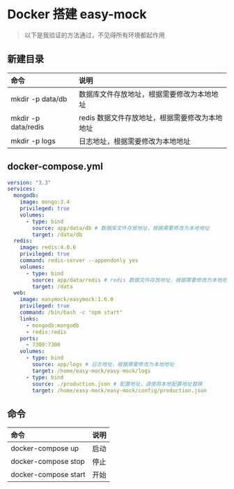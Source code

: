 # Docker 搭建 easy-mock
> 以下是我验证的方法通过，不见得所有环境都起作用

## 新建目录

|命令| 说明 |
|:-- | :--- |
|mkdir -p data/db|数据库文件存放地址，根据需要修改为本地地址 |
|mkdir -p data/redis|redis 数据文件存放地址，根据需要修改为本地地址 |
|mkdir -p logs| 日志地址，根据需要修改为本地地址 |


## docker-compose.yml

```yml
version: "3.3"
services:
  mongodb:
    image: mongo:3.4
    privileged: true
    volumes:
      - type: bind
        source: app/data/db # 数据库文件存放地址，根据需要修改为本地地址
        target: /data/db
  redis:
    image: redis:4.0.6
    privileged: true
    command: redis-server --appendonly yes
    volumes:
      - type: bind
        source: app/data/redis # redis 数据文件存放地址，根据需要修改为本地地址
        target: /data
  web:
    image: easymock/easymock:1.6.0
    privileged: true
    command: /bin/bash -c "npm start"
    links:
      - mongodb:mongodb
      - redis:redis
    ports:
      - 7300:7300
    volumes:
      - type: bind 
        source: app/logs # 日志地址，根据需要修改为本地地址
        target: /home/easy-mock/easy-mock/logs
      - type: bind
        source: ./production.json # 配置地址，请使用本地配置地址替换
        target: /home/easy-mock/easy-mock/config/production.json

```

## 命令

|命令| 说明|
|:--| :-- |
|docker-compose up| 启动|
|docker-compose stop| 停止 |
|docker-compose start| 开始 |


